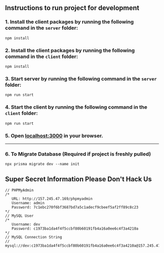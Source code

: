 ## Instructions to run project for development

### 1. Install the client packages by running the following command in the `server` folder:

```
npm install
```

### 2. Install the client packages by running the following command in the `client` folder:

```
npm install
```

### 3. Start server by running the following command in the `server` folder:

```
npm run start
```

### 4. Start the client by running the following command in the `client` folder:

```
npm run start
```

### 5. Open [localhost:3000](localhost:3000) in your browser.

---

### 6. To Migrate Database (Required if project is freshly pulled)

`npx prisma migrate dev --name init`

## Super Secret Information Please Don't Hack Us

```
// PHPMyAdmin
/*
   URL: http://157.245.47.169/phpmyadmin
   Username: admin
   Password: 7c1ebc270f6bf3687bd7a5c1adecf9cbeef5af2ff89c8c23
*/
// MySQL User
/*
   Username: dev
   Password: c1973ba1da4f4f5ccbf80b60191fb4a16a0ee6c4f3a4210a
*/
// MySQL Connection String
// mysql://dev:c1973ba1da4f4f5ccbf80b60191fb4a16a0ee6c4f3a4210a@157.245.47.169:3306/esports
```

